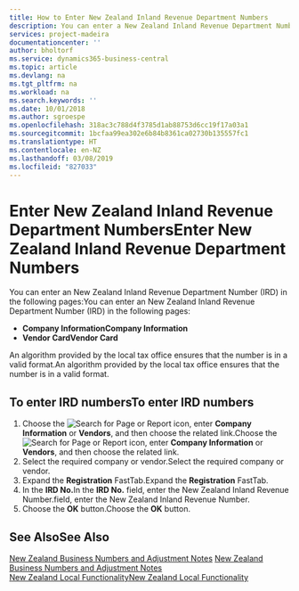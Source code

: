 ```yaml
---
title: How to Enter New Zealand Inland Revenue Department Numbers
description: You can enter a New Zealand Inland Revenue Department Number (IRD) in certain pages.
services: project-madeira
documentationcenter: ''
author: bholtorf
ms.service: dynamics365-business-central
ms.topic: article
ms.devlang: na
ms.tgt_pltfrm: na
ms.workload: na
ms.search.keywords: ''
ms.date: 10/01/2018
ms.author: sgroespe
ms.openlocfilehash: 318ac3c788d4f3785d1ab88753d6cc19f17a03a1
ms.sourcegitcommit: 1bcfaa99ea302e6b84b8361ca02730b135557fc1
ms.translationtype: HT
ms.contentlocale: en-NZ
ms.lasthandoff: 03/08/2019
ms.locfileid: "827033"
---
```

# <a name="enter-new-zealand-inland-revenue-department-numbers"></a><span data-ttu-id="f7e41-103">Enter New Zealand Inland Revenue Department Numbers</span><span class="sxs-lookup"><span data-stu-id="f7e41-103">Enter New Zealand Inland Revenue Department Numbers</span></span>
<span data-ttu-id="f7e41-104">You can enter an New Zealand Inland Revenue Department Number (IRD) in the following pages:</span><span class="sxs-lookup"><span data-stu-id="f7e41-104">You can enter an New Zealand Inland Revenue Department Number (IRD) in the following pages:</span></span>  

- <span data-ttu-id="f7e41-105">**Company Information**</span><span class="sxs-lookup"><span data-stu-id="f7e41-105">**Company Information**</span></span>  
- <span data-ttu-id="f7e41-106">**Vendor Card**</span><span class="sxs-lookup"><span data-stu-id="f7e41-106">**Vendor Card**</span></span>  

<span data-ttu-id="f7e41-107">An algorithm provided by the local tax office ensures that the number is in a valid format.</span><span class="sxs-lookup"><span data-stu-id="f7e41-107">An algorithm provided by the local tax office ensures that the number is in a valid format.</span></span>  

## <a name="to-enter-ird-numbers"></a><span data-ttu-id="f7e41-108">To enter IRD numbers</span><span class="sxs-lookup"><span data-stu-id="f7e41-108">To enter IRD numbers</span></span>  
1.  <span data-ttu-id="f7e41-109">Choose the ![Search for Page or Report](../../media/ui-search/search_small.png "Search for Page or Report icon") icon, enter **Company Information** or **Vendors**, and then choose the related link.</span><span class="sxs-lookup"><span data-stu-id="f7e41-109">Choose the ![Search for Page or Report](../../media/ui-search/search_small.png "Search for Page or Report icon") icon, enter **Company Information** or **Vendors**, and then choose the related link.</span></span>  
2.  <span data-ttu-id="f7e41-110">Select the required company or vendor.</span><span class="sxs-lookup"><span data-stu-id="f7e41-110">Select the required company or vendor.</span></span>  
3.  <span data-ttu-id="f7e41-111">Expand the **Registration** FastTab.</span><span class="sxs-lookup"><span data-stu-id="f7e41-111">Expand the **Registration** FastTab.</span></span>  
4.  <span data-ttu-id="f7e41-112">In the **IRD No.**</span><span class="sxs-lookup"><span data-stu-id="f7e41-112">In the **IRD No.**</span></span> <span data-ttu-id="f7e41-113">field, enter the New Zealand Inland Revenue Number.</span><span class="sxs-lookup"><span data-stu-id="f7e41-113">field, enter the New Zealand Inland Revenue Number.</span></span>  
5.  <span data-ttu-id="f7e41-114">Choose the **OK** button.</span><span class="sxs-lookup"><span data-stu-id="f7e41-114">Choose the **OK** button.</span></span>  

## <a name="see-also"></a><span data-ttu-id="f7e41-115">See Also</span><span class="sxs-lookup"><span data-stu-id="f7e41-115">See Also</span></span>  
 <span data-ttu-id="f7e41-116">[New Zealand Business Numbers and Adjustment Notes](new-zealand-business-numbers-and-adjustment-notes.md) </span><span class="sxs-lookup"><span data-stu-id="f7e41-116">[New Zealand Business Numbers and Adjustment Notes](new-zealand-business-numbers-and-adjustment-notes.md) </span></span>  
 [<span data-ttu-id="f7e41-117">New Zealand Local Functionality</span><span class="sxs-lookup"><span data-stu-id="f7e41-117">New Zealand Local Functionality</span></span>](new-zealand-local-functionality.md)